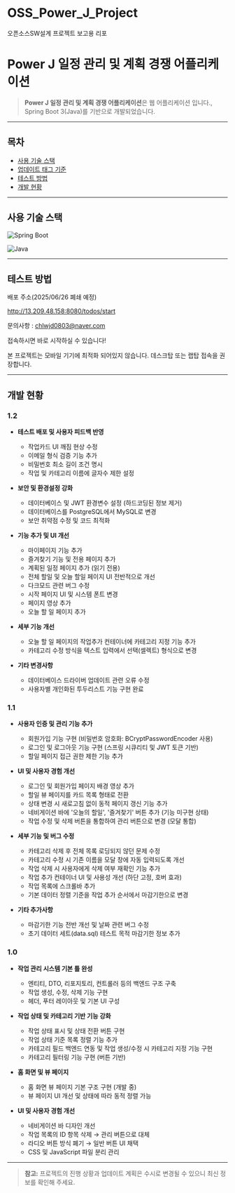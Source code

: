# OSS_Power_J_Project
오픈소스SW설계 프로젝트 보고용 리포


# Power J 일정 관리 및 계획 경쟁 어플리케이션

> **Power J 일정 관리 및 계획 경쟁 어플리케이션**은 웹 어플리케이션 입니다., Spring Boot 3(Java)를 기반으로 개발되었습니다.

---

## 목차
- [사용 기술 스택](#사용-기술-스택)
- [업데이트 태그 기준](#업데이트-태그-기준)
- [테스트 방법](#테스트-방법)
- [개발 현황](#개발-현황)

---

## 사용 기술 스택 
  ![Spring Boot](https://img.shields.io/badge/Spring%20Boot-6DB33F?style=for-the-badge&logo=springboot&logoColor=white)
  
  ![Java](https://img.shields.io/badge/Java-A0522D?style=for-the-badge&logo=java&logoColor=white)

---

## 테스트 방법

배포 주소(2025/06/26 폐쇄 예정)

http://13.209.48.158:8080/todos/start

문의사항 : chlwjd0803@naver.com

접속하시면 바로 시작하실 수 있습니다!

본 프로젝트는 모바일 기기에 최적화 되어있지 않습니다.
데스크탑 또는 랩탑 접속을 권장합니다.

---

## 개발 현황

### 1.2

- **테스트 배포 및 사용자 피드백 반영**
  - 작업카드 UI 깨짐 현상 수정
  - 이메일 형식 검증 기능 추가
  - 비밀번호 최소 길이 조건 명시
  - 작업 및 카테고리 이름에 글자수 제한 설정

- **보안 및 환경설정 강화**
  - 데이터베이스 및 JWT 환경변수 설정 (하드코딩된 정보 제거)
  - 데이터베이스를 PostgreSQL에서 MySQL로 변경
  - 보안 취약점 수정 및 코드 최적화

- **기능 추가 및 UI 개선**
  - 마이페이지 기능 추가
  - 즐겨찾기 기능 및 전용 페이지 추가
  - 계획된 일정 페이지 추가 (읽기 전용)
  - 전체 할일 및 오늘 할일 페이지 UI 전반적으로 개선
  - 다크모드 관련 버그 수정
  - 시작 페이지 UI 및 시스템 폰트 변경
  - 페이지 영상 추가
  - 오늘 할 일 페이지 추가

- **세부 기능 개선**
  - 오늘 할 일 페이지의 작업추가 컨테이너에 카테고리 지정 기능 추가
  - 카테고리 수정 방식을 텍스트 입력에서 선택(셀렉트) 형식으로 변경

- **기타 변경사항**
  - 데이터베이스 드라이버 업데이트 관련 오류 수정
  - 사용자별 개인화된 투두리스트 기능 구현 완료


### 1.1
- **사용자 인증 및 관리 기능 추가**
  - 회원가입 기능 구현 (비밀번호 암호화: BCryptPasswordEncoder 사용)
  - 로그인 및 로그아웃 기능 구현 (스프링 시큐리티 및 JWT 토큰 기반)
  - 할일 페이지 접근 권한 제한 기능 추가

- **UI 및 사용자 경험 개선**
  - 로그인 및 회원가입 페이지 배경 영상 추가
  - 할일 뷰 페이지를 카드 목록 형태로 전환
  - 상태 변경 시 새로고침 없이 동적 페이지 갱신 기능 추가
  - 네비게이션 바에 '오늘의 할일', '즐겨찾기' 버튼 추가 (기능 미구현 상태)
  - 작업 수정 및 삭제 버튼을 통합하여 관리 버튼으로 변경 (모달 통합)

- **세부 기능 및 버그 수정**
  - 카테고리 삭제 후 전체 목록 로딩되지 않던 문제 수정
  - 카테고리 수정 시 기존 이름을 모달 창에 자동 입력되도록 개선
  - 작업 삭제 시 사용자에게 삭제 여부 재확인 기능 추가
  - 작업 추가 컨테이너 UI 및 사용성 개선 (하단 고정, 호버 효과)
  - 작업 목록에 스크롤바 추가
  - 기본 데이터 정렬 기준을 작업 추가 순서에서 마감기한으로 변경

- **기타 추가사항**
  - 마감기한 기능 전반 개선 및 날짜 관련 버그 수정
  - 초기 데이터 세트(data.sql) 테스트 목적 마감기한 정보 추가


### 1.0
- **작업 관리 시스템 기본 틀 완성**
  - 엔티티, DTO, 리포지토리, 컨트롤러 등의 백엔드 구조 구축
  - 작업 생성, 수정, 삭제 기능 구현
  - 헤더, 푸터 레이아웃 및 기본 UI 구성

- **작업 상태 및 카테고리 기반 기능 강화**
  - 작업 상태 표시 및 상태 전환 버튼 구현
  - 작업 상태 기준 목록 정렬 기능 추가
  - 카테고리 필드 백엔드 연동 및 작업 생성/수정 시 카테고리 지정 기능 구현
  - 카테고리 필터링 기능 구현 (버튼 기반)

- **홈 화면 및 뷰 페이지**
  - 홈 화면 뷰 페이지 기본 구조 구현 (개발 중)
  - 뷰 페이지 UI 개선 및 상태에 따라 동적 정렬 가능

- **UI 및 사용자 경험 개선**
  - 네비게이션 바 디자인 개선
  - 작업 목록의 ID 항목 삭제 → 관리 버튼으로 대체
  - 라디오 버튼 방식 폐기 → 일반 버튼 UI 채택
  - CSS 및 JavaScript 파일 분리 관리

---

> **참고:** 프로젝트의 진행 상황과 업데이트 계획은 수시로 변경될 수 있으니 최신 정보를 확인해 주세요.
